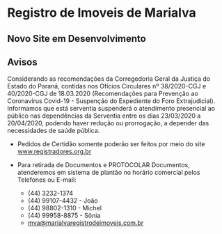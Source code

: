 # Registro de Imoveis de Marialva

## Novo Site em Desenvolvimento

## Avisos

Considerando as recomendações da Corregedoria Geral da Justiça do Estado do Paraná, contidas nos Ofícios Circulares nº 38/2020-CGJ e 40/2020-CGJ de 18.03.2020 (Recomendações para Prevenção ao Coronavírus Covid-19 - Suspenção do Expediente do Foro Extrajudicial).
 
Informamos que está serventia suspenderá o atendimento presencial ao público nas dependências da Serventia entre os dias 23/03/2020 a 20/04/2020, podendo haver redução ou prorrogação, a depender das necessidades de saúde pública.
 
- Pedidos de Certidão somente poderão ser feitos por meio do site www.registradores.org.br

- Para retirada de Documentos e PROTOCOLAR Documentos, atenderemos em sistema de plantão no horário comercial pelos Telefones ou E-mail:
  - (44) 3232-1374
  - (44) 99107-4432 - João
  - (44) 98802-1310 - Michel
  - (44) 99958-8875 - Sônia
  - mva@marialvaregistrodeimoveis.com.br
